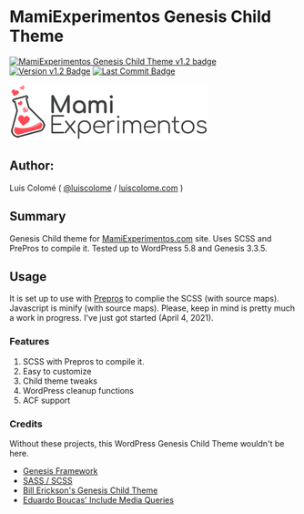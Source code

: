 # MamiExperimentos Genesis Child Theme

[![MamiExperimentos Genesis Child Theme v1.2 badge][changelog-badge]][changelog] [![Version v1.2 Badge][version-badge]][changelog] [![Last Commit Badge][last-commit-badge]][commits]

![MamiExperimentos Logo](images/logo.png)

## Author:

Luis Colomé ( [@luiscolome](https://twitter.com/luiscolome) / [luiscolome.com](https://luiscolome.com) )

## Summary

Genesis Child theme for [MamiExperimentos.com](https://mamiexperimentos.com/) site. Uses SCSS and PrePros to compile it. Tested up to WordPress 5.8 and Genesis 3.3.5.

## Usage

It is set up to use with [Prepros](https://prepros.io/) to complie the SCSS (with source maps). Javascript is minify (with source maps).
Please, keep in mind is pretty much a work in progress. I've just got started (April 4, 2021).

### Features

1. SCSS with Prepros to compile it.
2. Easy to customize
4. Child theme tweaks
5. WordPress cleanup functions
6. ACF support

### Credits

Without these projects, this WordPress Genesis Child Theme wouldn't be here.

* [Genesis Framework](http://my.studiopress.com/themes/genesis/)
* [SASS / SCSS](http://sass-lang.com/)
* [Bill Erickson's Genesis Child Theme](https://github.com/billerickson/BE-Genesis-Child)
* [Eduardo Boucas' Include Media Queries](https://eduardoboucas.github.io/include-media/)


[changelog]: ./CHANGELOG.md
[commits]: https://github.com/LuisColome/mamiexperimentos/commits/develop
[changelog-badge]: https://img.shields.io/badge/changelog-MamiExperimentos%20Genesis%20Child%20Theme%20v1.2-orange
[version-badge]: https://img.shields.io/badge/version-v1.2-blue
[last-commit-badge]: https://img.shields.io/github/last-commit/LuisColome/mamiexperimentos/main?color=green